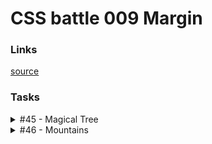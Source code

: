 # CSS battle 009 Margin

### Links

[source](https://cssbattle.dev/battle/9)

### Tasks

<details>
  <summary>#45 - Magical Tree</summary>

[Task](https://cssbattle.dev/play/45)

    <p a><p a b><p><p a c>
    <style>
      * {
        margin: 0;
        background: #1A4341;
      }
      p {
        position: fixed;
        width: 150px;
        height: 150px;
        left: 125px;
        box-sizing: border-box;
        border: solid 30px #998235;
        border-top: 0;
      }
      [a] {
        width: 270px;
        height: 210px;
        left: 65px;
        border-color: #F3AC3C;
      }
      [b] {
        height: 30px;
        top: 240px;
        border-color: #998235;
      }
      [c] {
        width: 30px;
        height: 100%;
        left: 185px;
        border-left: none;
      }
    </style>

</details>

<details>
  <summary>#46 - Mountains</summary>

[Task](https://cssbattle.dev/play/46)

    <p>
    <style>
      * {
        margin: 0;
      }
      html {
        background: #293462;
      }
      body {
        background: #FFF1C1;
        clip-path: circle(100px at 200px 150px);
      }
      p {
        position: fixed;
        left: 79px;
        top: 200px;
        transform: rotate(45deg);
        width: 101px;
        height: 101px;
        background: #FE5F55;
        box-shadow: 45px -114px 0 15px #FE5F55;
      }
    </style>

</details>

